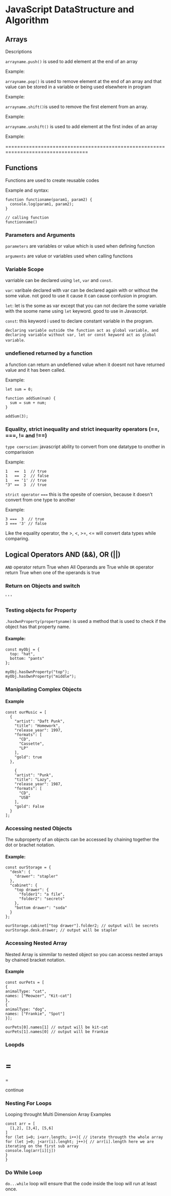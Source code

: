 # JavaScript DataStructure and Algorithm

## Arrays
Descriptions


`arrayname.push()` is used to add element at the end of an array

Example:

`arrayname.pop()` is used to remove element at the end of an array and that value can be stored in a variable or being used elsewhere in program

Example: 

`arrayname.shift()`is used to remove the first element from an array.

Example:

`arrayname.unshift()` is used to add element at the first index of an array

Example:

==================================================================================
## Functions
Functions are used to create reusable codes

Example and syntax:

```
function functioname(param1, param2) {
  console.log(param1, param2);
}

// calling function
functionname()
```
### Parameters and Arguments
`parameters` are variables or value which is used when defining function

`arguments` are value or variables used when calling functions

### Variable Scope

varriable can be declared using `let`, `var` and `const`.

`var`: varibale declared with var can be declared again with or without the some value. not good to use it cause it can cause confusion in program.

`let`: let is the some as var except that you can not declare the some variable with the soome name using `let` keyword. good to use in Javascript.

`const`: this keyword i used to declare constant variable in the program.

`declaring variable outside the function act as global variable, and declaring variable without var, let or const keyword act as global variable`.

### undefiened returned by a function

a function can return an undefiened value when it doesnt not have returned value and it has been called.

Example:

```
let sum = 0;

function addSum(num) {
  sum = sum + num;
}

addSum(3);
```

### Equality, strict inequality and strict inequarity operators (==, ===, != and !==)

`type coerscion`: javascript ability to convert from one datatype to onother in comparission

Example:

```
1   ==  1  // true
1   ==  2  // false
1   == '1' // true
"3" ==  3  // true
```

`strict operator` `===` this is the opesite of coersion, because it doesn't convert from one type to another

Example:

```
3 ===  3  // true
3 === '3' // false
```

Like the equality operator, the >, <, >=, <= will convert data types while comparing.


## Logical Operators AND (&&), OR (||)

`AND` operator return True when All Operands are True while `OR` operator return True when one of the operands is true


### Return on Objects and switch



'
'
'

### Testing objects for Property

`.hasOwnProperty(propertyname)` is used a method that is used to check if the object has that property name.

#### Example:

```
const myObj = {
  top: "hat",
  bottom: "pants"
};

myObj.hasOwnProperty("top");
myObj.hasOwnProperty("middle");
```

### Manipilating Complex Objects

#### Example
```
const ourMusic = [
  {
    "artist": "Daft Punk",
    "title": "Homework",
    "release_year": 1997,
    "formats": [ 
      "CD", 
      "Cassette", 
      "LP"
    ],
    "gold": true
  },
  
    {
    "artist": "Punk",
    "title": "Lazy",
    "release_year": 1987,
    "formats": [ 
      "CD", 
      "USB"
    ],
    "gold": False
  }
];
```

### Accessing nested Objects

The subproperty of an objects can be accessed by chaining together the dot or brachet notation.

#### Example:
```
const ourStorage = {
  "desk": {
    "drawer": "stapler"
  },
  "cabinet": {
    "top drawer": { 
      "folder1": "a file",
      "folder2": "secrets"
    },
    "bottom drawer": "soda"
  }
};

ourStorage.cabinet["top drawer"].folder2; // output will be secrets
ourStorage.desk.drawer; // output will be stapler

```

### Accessing Nested Array

Nested Array is simmilar to nested object so you can access nested arrays by chained bracket notation.

#### Example

```
const ourPets = [
{
animalType: "cat",
names: ["Meowzer", "Kit-cat"]
},
{
animalType: "dog",
names: ["Frankie", "Spot"]
}];

ourPets[0].names[1] // output will be kit-cat
ourPets[1].names[0] // output will be Frankie

```

### Loopds

=
=
=

continue
### Nesting For Loops
Looping throught Multi Dimension Array Examples

```
const arr = [
  [1,2], [3,4], [5,6]
]
for (let i=0; i<arr.length; i++){ // iterate througth the whole array
for (let j=0; j<arr[i].lenght; j++){ // arr[i].length here we are iterating on the first sub array
console.log(arr[i][j])
}
}
```

### Do While Loop

`do...while` loop will ensure that the code inside the loop will run at least once.












